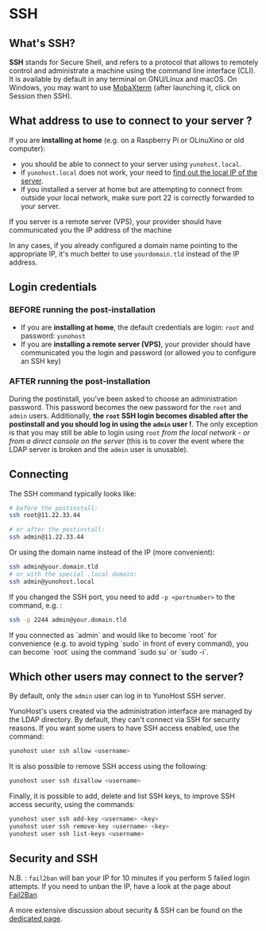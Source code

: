 # SSH

## What's SSH?

**SSH** stands for Secure Shell, and refers to a protocol that allows to remotely control and administrate a machine using the command line interface (CLI). It is available by default in any terminal on GNU/Linux and macOS. On Windows, you may want to use [MobaXterm](https://mobaxterm.mobatek.net/download-home-edition.html) (after launching it, click on Session then SSH).

## What address to use to connect to your server ?

If you are **installing at home** (e.g. on a Raspberry Pi or OLinuXino or old computer):
   - you should be able to connect to your server using `yunohost.local`. 
   - if `yunohost.local` does not work, your need to [find out the local IP of the server](/finding_the_local_ip).
   - if you installed a server at home but are attempting to connect from outside your local network, make sure port 22 is correctly forwarded to your server.

If you server is a remote server (VPS), your provider should have communicated you the IP address of the machine

In any cases, if you already configured a domain name pointing to the appropriate IP, it's much better to use `yourdomain.tld` instead of the IP address.


## Login credentials

### BEFORE running the post-installation

- If you are **installing at home**, the default credentials are login: `root` and password: `yunohost`
- If you are **installing a remote server (VPS)**, your provider should have communicated you the login and password (or allowed you to configure an SSH key)

### AFTER running the post-installation

During the postinstall, you've been asked to choose an administration password. This password becomes the new password for the `root` and `admin` users. Additionally, **the `root` SSH login becomes disabled after the postinstall and you should log in using the `admin` user !**. The only exception is that you may still be able to login using `root` *from the local network - or from a direct console on the server* (this is to cover the event where the LDAP server is broken and the `admin` user is unusable).


## Connecting

The SSH command typically looks like: 

```bash
# before the postinstall:
ssh root@11.22.33.44

# or after the postinstall:
ssh admin@11.22.33.44
```

Or using the domain name instead of the IP (more convenient): 

```bash
ssh admin@your.domain.tld
# or with the special .local domain:
ssh admin@yunohost.local
```

If you changed the SSH port, you need to add `-p <portnumber>` to the command, e.g. :

```bash
ssh -p 2244 admin@your.domain.tld
```

<div class="alert alert-info">
If you connected as `admin` and would like to become `root` for convenience (e.g. to avoid typing `sudo` in front of every command), you can become `root` using the command `sudo su` or `sudo -i`.
</div>

## Which other users may connect to the server?

By default, only the `admin` user can log in to YunoHost SSH server.

YunoHost's users created via the administration interface are managed by the LDAP directory. By default, they can't connect via SSH for security reasons. If you want some users to have SSH access enabled, use the command:

```bash
yunohost user ssh allow <username>
```

It is also possible to remove SSH access using the following:

```bash
yunohost user ssh disallow <username>
```

Finally, it is possible to add, delete and list SSH keys, to improve SSH access security, using the commands:

```bash
yunohost user ssh add-key <username> <key>
yunohost user ssh remove-key <username> <key>
yunohost user ssh list-keys <username>
```

## Security and SSH

N.B. : `fail2ban` will ban your IP for 10 minutes if you perform 5 failed login attempts. If you need to unban the IP, have a look at the page about [Fail2Ban](/fail2ban)

A more extensive discussion about security & SSH can be found on the [dedicated page](/security).
